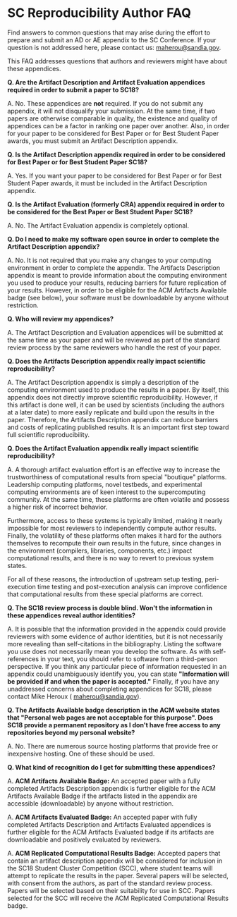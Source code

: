 # SC Reproducibility Author FAQ

Find answers to common questions that may arise during the effort to prepare and submit an AD or AE appendix to the SC Conference. If your question is not addressed here, please contact us: maherou@sandia.gov.

This FAQ addresses questions that authors and reviewers might have about these appendices.

**Q. Are the Artifact Description and Artifact Evaluation appendices required in order to submit a paper to SC18?**

A. No. These appendices are  **not** required. If you do not submit any appendix, it will not disqualify your submission. At the same time, if two papers are otherwise comparable in quality, the existence and quality of appendices can be a factor in ranking one paper over another. Also, in order for your paper to be considered for Best Paper or for Best Student Paper awards, you must submit an Artifact Description appendix.

**Q. Is the Artifact Description appendix required in order to be considered for Best Paper or for Best Student Paper SC18?**

A. Yes. If you want your paper to be considered for Best Paper or for Best Student Paper awards, it must be included in the Artifact Description appendix.

**Q. Is the Artifact Evaluation (formerly CRA) appendix required in order to be considered for the Best Paper or Best Student Paper SC18?**

A. No. The Artifact Evaluation appendix is completely optional.

**Q. Do I need to make my software open source in order to complete the Artifact Description appendix?**

A. No. It is not required that you make any changes to your computing environment in order to complete the appendix. The Artifacts Description appendix is meant to provide information about the computing environment you used to produce your results, reducing barriers for future replication of your results. However, in order to be eligible for the ACM Artifacts Available badge (see below), your software must be downloadable by anyone without restriction.

**Q. Who will review my appendices?**

A. The Artifact Description and Evaluation appendices will be submitted at the same time as your paper and will be reviewed as part of the standard review process by the same reviewers who handle the rest of your paper.

**Q. Does the Artifacts Description appendix really impact scientific reproducibility?**

A. The Artifact Description appendix is simply a description of the computing environment used to produce the results in a paper. By itself, this appendix does not directly improve scientific reproducibility. However, if this artifact is done well, it can be used by scientists (including the authors at a later date) to more easily replicate and build upon the results in the paper. Therefore, the Artifacts Description appendix can reduce barriers and costs of replicating published results. It is an important first step toward full scientific reproducibility.

**Q. Does the Artifact Evaluation appendix really impact scientific reproducibility?**

A. A thorough artifact evaluation effort is an effective way to increase the trustworthiness of computational results from special "boutique" platforms. Leadership computing platforms, novel testbeds, and experimental computing environments are of keen interest to the supercomputing community. At the same time, these platforms are often volatile and possess a higher risk of incorrect behavior.

Furthermore, access to these systems is typically limited, making it nearly impossible for most reviewers to independently compute author results. Finally, the volatility of these platforms often makes it hard for the authors themselves to recompute their own results in the future, since changes in the environment (compilers, libraries, components, etc.) impact computational results, and there is no way to revert to previous system states.

For all of these reasons, the introduction of upstream setup testing, peri-execution time testing and post-execution analysis can improve confidence that computational results from these special platforms are correct.

**Q. The SC18 review process is double blind. Won't the information in these appendices reveal author identities?**

A. It is possible that the information provided in the appendix could provide reviewers with some evidence of author identities, but it is not necessarily more revealing than self-citations in the bibliography. Listing the software you use does not necessarily mean you develop the software. As with self-references in your text, you should refer to software from a third-person perspective. If you think any particular piece of information requested in an appendix could unambiguously identify you, you can state **"Information will be provided if and when the paper is accepted."** Finally, if you have any unaddressed concerns about completing appendices for SC18, please contact Mike Heroux ( [maherou@sandia.gov](mailto:maherou@sandia.gov)).

**Q. The Artifacts Available badge description in the ACM website states that "Personal web pages are not acceptable for this purpose". Does SC18 provide a permanent repository as I don't have free access to any repositories beyond my personal website?**

A. No. There are numerous source hosting platforms that provide free or inexpensive hosting.   One of these should be used.

**Q. What kind of recognition do I get for submitting these appendices?**

A. **ACM Artifacts Available Badge:**  An accepted paper with a fully completed Artifacts Description appendix is further eligible for the ACM Artifacts Available Badge if the artifacts listed in the appendix are accessible (downloadable) by anyone without restriction.

A.  **ACM Artifacts Evaluated Badge:**  An accepted paper with fully completed Artifacts Description and Artifacts Evaluated appendices is further eligible for the ACM Artifacts Evaluated badge if its artifacts are downloadable and positively evaluated by reviewers.

A. **ACM Replicated Computational Results Badge:**  Accepted papers that contain an artifact description appendix will be considered for inclusion in the SC18 Student Cluster Competition (SCC), where student teams will attempt to replicate the results in the paper. Several papers will be selected, with consent from the authors, as part of the standard review process. Papers will be selected based on their suitability for use in SCC. Papers selected for the SCC will receive the ACM Replicated Computational Results badge.
